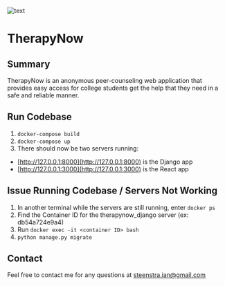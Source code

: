 ![text](https://github.com/IanSteenstra/TherapyNow/blob/master/frontend/src/images/logo-hori.jpg)
# TherapyNow

## Summary
TherapyNow is an anonymous peer-counseling web application that provides easy access for college students get the help that they need in a safe and reliable manner.

## Run Codebase

1. `docker-compose build`
1. `docker-compose up`
1. There should now be two servers running:
  - [http://127.0.0.1:8000](http://127.0.0.1:8000) is the Django app
  - [http://127.0.0.1:3000](http://127.0.0.1:3000) is the React app

## Issue Running Codebase / Servers Not Working
1. In another terminal while the servers are still running, enter `docker ps`
1. Find the Container ID for the therapynow_django server (ex: db54a724e9a4)
1. Run `docker exec -it <container ID> bash`
1. `python manage.py migrate`

## Contact
Feel free to contact me for any questions at steenstra.ian@gmail.com
